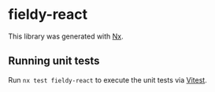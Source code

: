 # fieldy-react

This library was generated with [Nx](https://nx.dev).

## Running unit tests

Run `nx test fieldy-react` to execute the unit tests via [Vitest](https://vitest.dev/).
